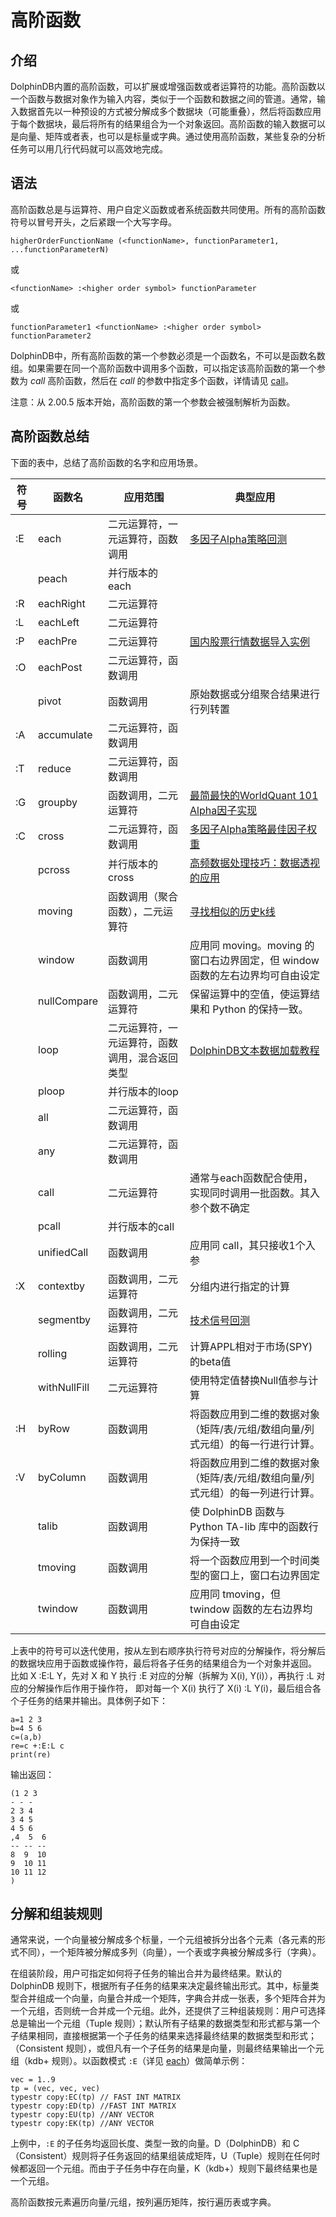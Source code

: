 # 高阶函数

## 介绍

DolphinDB内置的高阶函数，可以扩展或增强函数或者运算符的功能。高阶函数以一个函数与数据对象作为输入内容，类似于一个函数和数据之间的管道。通常，输入数据首先以一种预设的方式被分解成多个数据块（可能重叠），然后将函数应用于每个数据块，最后将所有的结果组合为一个对象返回。高阶函数的输入数据可以是向量、矩阵或者表，也可以是标量或字典。通过使用高阶函数，某些复杂的分析任务可以用几行代码就可以高效地完成。

## 语法

高阶函数总是与运算符、用户自定义函数或者系统函数共同使用。所有的高阶函数符号以冒号开头，之后紧跟一个大写字母。

`higherOrderFunctionName (<functionName>,
functionParameter1, ...functionParameterN)`

或

`<functionName> :<higher order symbol>
functionParameter`

或

`functionParameter1 <functionName> :<higher order
symbol> functionParameter2`

DolphinDB中，所有高阶函数的第一个参数必须是一个函数名，不可以是函数名数组。如果需要在同一个高阶函数中调用多个函数，可以指定该高阶函数的第一个参数为
*call* 高阶函数，然后在 *call* 的参数中指定多个函数，详情请见 [call](call.md)。

注意：从 2.00.5 版本开始，高阶函数的第一个参数会被强制解析为函数。

## 高阶函数总结

下面的表中，总结了高阶函数的名字和应用场景。

| 符号 | 函数名 | 应用范围 | 典型应用 |
| --- | --- | --- | --- |
| :E | each | 二元运算符，一元运算符，函数调用 | [多因子Alpha策略回测](https://ask.dolphindb.cn/blog/13) |
|  | peach | 并行版本的each |  |
| :R | eachRight | 二元运算符 |  |
| :L | eachLeft | 二元运算符 |  |
| :P | eachPre | 二元运算符 | [国内股票行情数据导入实例](https://ask.dolphindb.cn/blog/42) |
| :O | eachPost | 二元运算符，函数调用 |  |
|  | pivot | 函数调用 | 原始数据或分组聚合结果进行行列转置 |
| :A | accumulate | 二元运算符，函数调用 |  |
| :T | reduce | 二元运算符，函数调用 |  |
| :G | groupby | 函数调用，二元运算符 | [最简最快的WorldQuant 101 Alpha因子实现](https://ask.dolphindb.cn/blog/7) |
| :C | cross | 二元运算符，函数调用 | [多因子Alpha策略最佳因子权重](https://ask.dolphindb.cn/blog/17) |
|  | pcross | 并行版本的cross | [高频数据处理技巧：数据透视的应用](https://ask.dolphindb.cn/blog/21) |
|  | moving | 函数调用（聚合函数），二元运算符 | [寻找相似的历史k线](https://ask.dolphindb.cn/blog/16) |
|  | window | 函数调用 | 应用同 moving。moving 的窗口右边界固定，但 window 函数的左右边界均可自由设定 |
|  | nullCompare | 函数调用，二元运算符 | 保留运算中的空值，使运算结果和 Python 的保持一致。 |
|  | loop | 二元运算符，一元运算符，函数调用，混合返回类型 | [DolphinDB文本数据加载教程](https://ask.dolphindb.cn/blog/76) |
|  | ploop | 并行版本的loop |  |
|  | all | 二元运算符，函数调用 |  |
|  | any | 二元运算符，函数调用 |  |
|  | call | 二元运算符 | 通常与each函数配合使用，实现同时调用一批函数。其入参个数不确定 |
|  | pcall | 并行版本的call |  |
|  | unifiedCall | 函数调用 | 应用同 call，其只接收1个入参 |
| :X | contextby | 函数调用，二元运算符 | 分组内进行指定的计算 |
|  | segmentby | 函数调用，二元运算符 | [技术信号回测](https://ask.dolphindb.cn/blog/12) |
|  | rolling | 函数调用，二元运算符 | 计算APPL相对于市场(SPY)的beta值 |
|  | withNullFill | 二元运算符 | 使用特定值替换Null值参与计算 |
| :H | byRow | 函数调用 | 将函数应用到二维的数据对象（矩阵/表/元组/数组向量/列式元组）的每一行进行计算。 |
| :V | byColumn | 函数调用 | 将函数应用到二维的数据对象（矩阵/表/元组/数组向量/列式元组）的每一列进行计算。 |
|  | talib | 函数调用 | 使 DolphinDB 函数与 Python TA-lib 库中的函数行为保持一致 |
|  | tmoving | 函数调用 | 将一个函数应用到一个时间类型的窗口上，窗口右边界固定 |
|  | twindow | 函数调用 | 应用同 tmoving，但 twindow 函数的左右边界均可自由设定 |

上表中的符号可以迭代使用，按从左到右顺序执行符号对应的分解操作，将分解后的数据块应用于函数或操作符，最后将各子任务的结果组合为一个对象并返回。 比如 X
<operator> :E:L Y，先对 X 和 Y 执行 :E 对应的分解（拆解为 X(i), Y(i)），再执行 :L 对应的分解操作后作用于操作符，
即对每一个 X(i) 执行了 X(i) <operator>:L Y(i)，最后组合各个子任务的结果并输出。具体例子如下：

```
a=1 2 3
b=4 5 6
c=(a,b)
re=c +:E:L c
print(re)
```

输出返回：

```
(1 2 3
- - -
2 3 4
3 4 5
4 5 6
,4  5  6
-- -- --
8  9  10
9  10 11
10 11 12
)
```

## 分解和组装规则

通常来说，一个向量被分解成多个标量，一个元组被拆分出各个元素（各元素的形式不同），一个矩阵被分解成多列（向量），一个表或字典被分解成多行（字典）。

在组装阶段，用户可指定如何将子任务的输出合并为最终结果。默认的 DolphinDB
规则下，根据所有子任务的结果来决定最终输出形式。其中，标量类型合并组成一个向量，向量合并成一个矩阵，字典合并成一张表，多个矩阵合并为一个元组，否则统一合并成一个元组。此外，还提供了三种组装规则：用户可选择总是输出一个元组（Tuple
规则）；默认所有子结果的数据类型和形式都与第一个子结果相同，直接根据第一个子任务的结果来选择最终结果的数据类型和形式；（Consistent
规则），或但凡有一个子任务的结果是向量，则最终结果输出一个元组（kdb+ 规则）。以函数模式 `:E`（详见 [each](each.md)）做简单示例：

```
vec = 1..9
tp = (vec, vec, vec)
typestr copy:EC(tp) // FAST INT MATRIX
typestr copy:ED(tp) //FAST INT MATRIX
typestr copy:EU(tp) //ANY VECTOR
typestr copy:EK(tp) //ANY VECTOR
```

上例中，`:E` 的子任务均返回长度、类型一致的向量。D（DolphinDB）和
C（Consistent）规则将子任务返回的结果组装成矩阵，U（Tuple）规则在任何时候都返回一个元组。而由于子任务中存在向量，K（kdb+）规则下最终结果也是一个元组。

高阶函数按元素遍历向量/元组，按列遍历矩阵，按行遍历表或字典。

